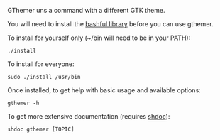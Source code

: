 GThemer uns a command with a different GTK theme.

You will need to install the
[bashful library](http://github.com/jmcantrell/bashful)
before you can use gthemer.

To install for yourself only (~/bin will need to be in your PATH):

    ./install

To install for everyone:

    sudo ./install /usr/bin

Once installed, to get help with basic usage and available options:

    gthemer -h

To get more extensive documentation (requires
[shdoc](http://github.com/jmcantrell/shdoc)):

    shdoc gthemer [TOPIC]
